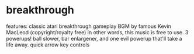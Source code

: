 # breakthrough
features:
classic atari breakthrough gameplay
BGM by famous Kevin MacLeod (copyright/royalty free) in other words, this music is free to use.
3 powerups! ball slower, bar enlargener, and one evil powerup that'll take a life away.
quick arrow key controls

